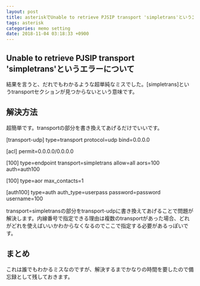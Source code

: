 ```yaml
---
layout: post
title: asteriskでUnable to retrieve PJSIP transport 'simpletrans'というエラーが出る
tags: asterisk
categories: memo setting
date: 2018-11-04 03:18:33 +0900
---
```


Unable to retrieve PJSIP transport 'simpletrans'というエラーについて
----------------------------------------------------------

結果を言うと、だれでもわかるような超単純なミスでした。\[simpletrans\]というtransportセクションが見つからないという意味です。

解決方法
----

超簡単です。transportの部分を書き換えてあげるだけでいいです。

\[transport-udp\]
type=transport
protocol=udp
bind=0.0.0.0

\[acl\]
permit=0.0.0.0/0.0.0.0


\[100\]
type=endpoint
transport=simpletrans
allow=all
aors=100
auth=auth100

\[100\]
type=aor
max_contacts=1

\[auth100\]
type=auth
auth_type=userpass
password=password
username=100

transport=simpletransの部分をtransport-udpに書き換えてあげることで問題が解決します。内線番号で指定できる理由は複数のtransportがあった場合、どれがどれを使えばいいかわからなくなるのでここで指定する必要があるっぽいです。

まとめ
---

これは誰でもわかるミスなのですが、解決するまでかなりの時間を要したので備忘録として残しておきます。